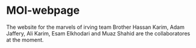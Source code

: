 # MOI-webpage
The website for the marvels of irving team
Brother Hassan Karim, Adam Jaffery, Ali Karim, Esam Elkhodari and Muaz Shahid are the collaboratores at the moment.
